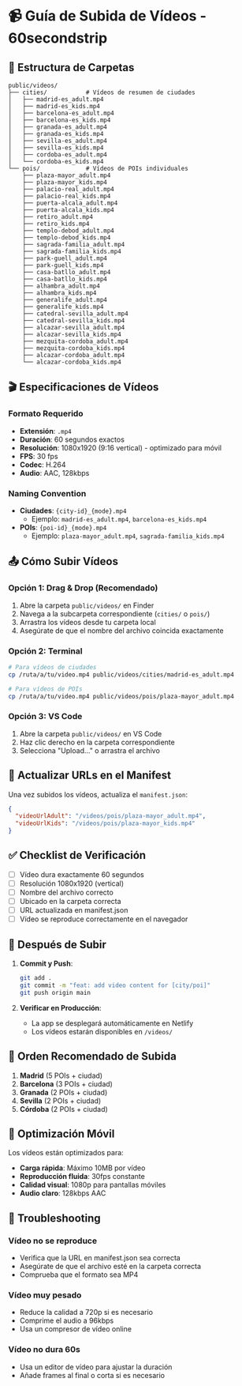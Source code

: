 # 📹 Guía de Subida de Vídeos - 60secondstrip

## 📁 Estructura de Carpetas

```
public/videos/
├── cities/           # Vídeos de resumen de ciudades
│   ├── madrid-es_adult.mp4
│   ├── madrid-es_kids.mp4
│   ├── barcelona-es_adult.mp4
│   ├── barcelona-es_kids.mp4
│   ├── granada-es_adult.mp4
│   ├── granada-es_kids.mp4
│   ├── sevilla-es_adult.mp4
│   ├── sevilla-es_kids.mp4
│   ├── cordoba-es_adult.mp4
│   └── cordoba-es_kids.mp4
└── pois/             # Vídeos de POIs individuales
    ├── plaza-mayor_adult.mp4
    ├── plaza-mayor_kids.mp4
    ├── palacio-real_adult.mp4
    ├── palacio-real_kids.mp4
    ├── puerta-alcala_adult.mp4
    ├── puerta-alcala_kids.mp4
    ├── retiro_adult.mp4
    ├── retiro_kids.mp4
    ├── templo-debod_adult.mp4
    ├── templo-debod_kids.mp4
    ├── sagrada-familia_adult.mp4
    ├── sagrada-familia_kids.mp4
    ├── park-guell_adult.mp4
    ├── park-guell_kids.mp4
    ├── casa-batllo_adult.mp4
    ├── casa-batllo_kids.mp4
    ├── alhambra_adult.mp4
    ├── alhambra_kids.mp4
    ├── generalife_adult.mp4
    ├── generalife_kids.mp4
    ├── catedral-sevilla_adult.mp4
    ├── catedral-sevilla_kids.mp4
    ├── alcazar-sevilla_adult.mp4
    ├── alcazar-sevilla_kids.mp4
    ├── mezquita-cordoba_adult.mp4
    ├── mezquita-cordoba_kids.mp4
    ├── alcazar-cordoba_adult.mp4
    └── alcazar-cordoba_kids.mp4
```

## 🎬 Especificaciones de Vídeos

### **Formato Requerido**
- **Extensión**: `.mp4`
- **Duración**: 60 segundos exactos
- **Resolución**: 1080x1920 (9:16 vertical) - optimizado para móvil
- **FPS**: 30 fps
- **Codec**: H.264
- **Audio**: AAC, 128kbps

### **Naming Convention**
- **Ciudades**: `{city-id}_{mode}.mp4`
  - Ejemplo: `madrid-es_adult.mp4`, `barcelona-es_kids.mp4`
- **POIs**: `{poi-id}_{mode}.mp4`
  - Ejemplo: `plaza-mayor_adult.mp4`, `sagrada-familia_kids.mp4`

## 📤 Cómo Subir Vídeos

### **Opción 1: Drag & Drop (Recomendado)**
1. Abre la carpeta `public/videos/` en Finder
2. Navega a la subcarpeta correspondiente (`cities/` o `pois/`)
3. Arrastra los vídeos desde tu carpeta local
4. Asegúrate de que el nombre del archivo coincida exactamente

### **Opción 2: Terminal**
```bash
# Para vídeos de ciudades
cp /ruta/a/tu/video.mp4 public/videos/cities/madrid-es_adult.mp4

# Para vídeos de POIs
cp /ruta/a/tu/video.mp4 public/videos/pois/plaza-mayor_adult.mp4
```

### **Opción 3: VS Code**
1. Abre la carpeta `public/videos/` en VS Code
2. Haz clic derecho en la carpeta correspondiente
3. Selecciona "Upload..." o arrastra el archivo

## 🔄 Actualizar URLs en el Manifest

Una vez subidos los vídeos, actualiza el `manifest.json`:

```json
{
  "videoUrlAdult": "/videos/pois/plaza-mayor_adult.mp4",
  "videoUrlKids": "/videos/pois/plaza-mayor_kids.mp4"
}
```

## ✅ Checklist de Verificación

- [ ] Vídeo dura exactamente 60 segundos
- [ ] Resolución 1080x1920 (vertical)
- [ ] Nombre del archivo correcto
- [ ] Ubicado en la carpeta correcta
- [ ] URL actualizada en manifest.json
- [ ] Vídeo se reproduce correctamente en el navegador

## 🚀 Después de Subir

1. **Commit y Push**:
   ```bash
   git add .
   git commit -m "feat: add video content for [city/poi]"
   git push origin main
   ```

2. **Verificar en Producción**:
   - La app se desplegará automáticamente en Netlify
   - Los vídeos estarán disponibles en `/videos/`

## 🎯 Orden Recomendado de Subida

1. **Madrid** (5 POIs + ciudad)
2. **Barcelona** (3 POIs + ciudad)  
3. **Granada** (2 POIs + ciudad)
4. **Sevilla** (2 POIs + ciudad)
5. **Córdoba** (2 POIs + ciudad)

## 📱 Optimización Móvil

Los vídeos están optimizados para:
- **Carga rápida**: Máximo 10MB por vídeo
- **Reproducción fluida**: 30fps constante
- **Calidad visual**: 1080p para pantallas móviles
- **Audio claro**: 128kbps AAC

## 🔧 Troubleshooting

### **Vídeo no se reproduce**
- Verifica que la URL en manifest.json sea correcta
- Asegúrate de que el archivo esté en la carpeta correcta
- Comprueba que el formato sea MP4

### **Vídeo muy pesado**
- Reduce la calidad a 720p si es necesario
- Comprime el audio a 96kbps
- Usa un compresor de vídeo online

### **Vídeo no dura 60s**
- Usa un editor de vídeo para ajustar la duración
- Añade frames al final o corta si es necesario
